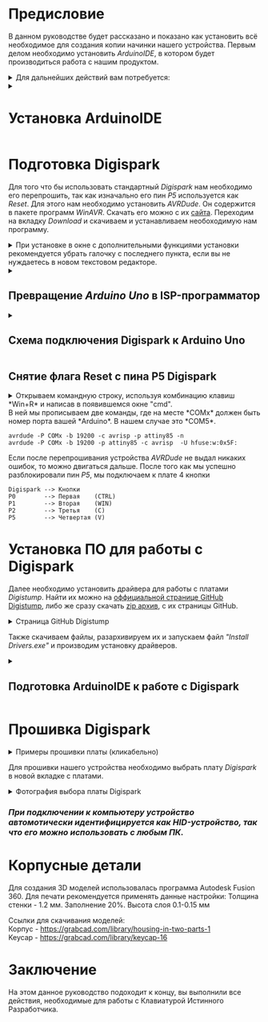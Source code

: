 # Предисловие

В данном руководстве будет рассказано и показано как установить всё необходимое для создания копии начинки нашего устройства.
Первым делом необходимо установить *ArduinoIDE*, в котором будет производиться работа с нашим продуктом.

<details>
<summary>Для дальнейших действий вам потребуется:</summary>

1.   Arduino Uno
2.   Digispark
3.   6 проводов для подключения к Arduino Uno и 9 проводов для подключения к кнопкам
4.   Персональный ПК
5.   Паяльник
6.   3D-принтер для печати корпуса
7.   Пластик для печати

</details>

<details>
<summary>

# Установка ArduinoIDE

</summary>

Данную программу можно найти на [оффициальном сайте компании Arduino](https://www.arduino.cc/en/software).

<details>
<summary>Фотография сайта Arduino.</summary>

![image](https://user-images.githubusercontent.com/102234463/166157753-82178e8b-a5e1-4c4c-9113-2db8609e7b74.png)
    
</details>

Скачиваем файл и начианем установку программы.
</details>

# Подготовка Digispark

Для того что бы использовать стандартный *Digispark* нам необходимо его перепрошить, так как изначально его пин *P5* используется как *Reset*.
Для этого нам необходимо установить *AVRDude*. Он содержится в пакете программ *WinAVR*. Скачать его можно с их [сайта](http://winavr.sourceforge.net/index.html). Переходим на вкладку *Download* и скачиваем и устанавливаем необоходимую нам программу.

<details>
<summary>При установке в окне с дополнительными функциями установки рекомендуется убрать галочку с последнего пункта, если вы не нуждаетесь в новом текстовом редакторе.</summary>

![image](https://user-images.githubusercontent.com/102234463/166182229-03588ff5-6582-4827-a518-08880f638cf6.png)
    
</details>

<details>
<summary>

## Превращение *Arduino Uno* в ISP-программатор

</summary>
Далее нам необходимо прошить одну из плат Arduino в качестве программатора. Как пример нами будет использоваться плата Arduino Uno.

<details>
<summary>Открываем ArduinoIDE и открываем уже готовый скетч программатора.</summary>

![image](https://user-images.githubusercontent.com/102234463/166183391-2d240e96-6c54-42f9-b889-5cd9acc0e34f.png)
    
</details>

<details>
<summary>Далее необходимо произвести преварительную настройку и выбрать всё необходимое во вкладке Инструменты</summary>

![image](https://user-images.githubusercontent.com/102234463/166183982-c10da803-119d-41c0-839b-1e8adfe63fa3.png)
    
</details>
    
</details>
<details>
<summary>

## Схема подключения Digispark к Arduino Uno

</summary>

    Arduino --> Digispark 
    GND     --> GND
    5v      --> 5v
    10      --> P5
    11      --> P0
    12      --> P1
    13      --> P2

</details>

## Снятие флага Reset с пина P5 Digispark
<details>
<summary>Открываем командную строку, используя комбинацию клавиш *Win+R* и написав в появившемся окне "cmd".</summary>

![image](https://user-images.githubusercontent.com/102234463/167291858-6eb4cd01-fcd5-4712-af97-73e1714f1aaa.png)

    
</details>
В ней мы прописываем две команды, где на месте *COMx* должен быть номер порта вашей *Arduino*. В нашем случае это *COM5*.

    avrdude -P COMx -b 19200 -c avrisp -p attiny85 -n
    avrdude -P COMx -b 19200 -p attiny85 -c avrisp  -U hfuse:w:0x5F:

Если после перепрошивания устройства *AVRDude* не выдал никаких ошибок, то можно двигаться дальше.
После того как мы успешно разблокировали пин *P5*, мы подключаем к плате 4 кнопки

    Digispark --> Кнопки
    P0        --> Первая    (CTRL)
    P1        --> Вторая    (WIN)
    P2        --> Третья    (C)
    P5        --> Четвертая (V)

# Установка ПО для работы с Digispark

Далее необходимо установить драйвера для работы с платами *Digistump*.
Найти их можно на [оффициальной странице GitHub Digistump](https://github.com/digistump/DigistumpArduino/releases), либо же сразу скачать [zip архив](https://github.com/digistump/DigistumpArduino/releases/download/1.6.7/Digistump.Drivers.zip), с их страницы GitHub.

<details>
<summary>Страница GitHub Digistump</summary>

![image](https://user-images.githubusercontent.com/102234463/166157907-c6353381-e389-466a-91b8-7fc6beb389b9.png)
    
</details>

Также скачиваем файлы, разархивируем их и запускаем файл *"Install Drivers.exe"* и производим установку драйверов.

<details>
<summary>

## Подготовка ArduinoIDE к работе с Digispark

</summary>

После всех проделанных нами действий необходимо добавить платы *Digistump* в *ArduinoIDE*.
Открываем вкладку *Файл* и заходим в настройки. Там указываем ссылку в строке для доп. ссылок менеджера плат.

    http://digistump.com/package_digistump_index.json

<details>
<summary>Путь к окну с дополнительными ссылками</summary>

![image](https://user-images.githubusercontent.com/102234463/166158270-bdd50854-a0db-421d-8b55-4f489ececadc.png)
![image](https://user-images.githubusercontent.com/102234463/166158395-d66af0d3-269b-442f-b805-67cbd09cbf74.png)
    
</details>

Далее необходимо установить платы *Digistump* в ПО *Arduino*.
<details>
<summary>Путь к менеджеру плат</summary>

![image](https://user-images.githubusercontent.com/102234463/166158639-11ce110c-5e59-44f6-91e4-255c234bd00c.png)
    
</details>

В новом окне в поисковой строке необходимо найти *"Digistump AVR boards"* и добавить их в *ArduinoIDE*.
<details>
<summary>Фотография окна с поиском плат</summary>

![image](https://user-images.githubusercontent.com/102234463/166158708-80052682-5223-47d1-917f-e57de0e9aef3.png)
    
</details>
</details>

# Прошивка Digispark

<details>
<summary>Примеры прошивки платы (кликабельно)</summary>

1.    [![image](https://user-images.githubusercontent.com/102234463/168491051-c85f0d66-928a-4151-8430-819ef9f217f2.png)](https://github.com/syrovezhko/developer-keyboard/blob/Sketches/Sketches/Combination.ino)
2.    [![image](https://user-images.githubusercontent.com/102234463/168491137-c0188110-e587-4365-90e1-916bd94d5f51.png)](https://github.com/syrovezhko/developer-keyboard/blob/Sketches/Sketches/CombinationReverse.ino)
3.    [![image](https://user-images.githubusercontent.com/102234463/168491045-e737cb62-48b8-4606-9006-a727178bd8e8.png)](https://github.com/syrovezhko/developer-keyboard/blob/Sketches/Sketches/Standart.ino)
4.    [![image](https://user-images.githubusercontent.com/102234463/168491012-835e29e6-0869-404a-9ad6-f5e0ecdb1620.png)](https://github.com/syrovezhko/developer-keyboard/blob/Sketches/Sketches/StandartReverse.ino)
5.    [![image](https://user-images.githubusercontent.com/102234463/168491170-b68b7f35-ef60-43e8-8e85-94674ff020c9.png)](https://github.com/syrovezhko/developer-keyboard/blob/Sketches/Sketches/Multimedia.ino)
6.    [![image](https://user-images.githubusercontent.com/102234463/168491175-4fcc425d-b8ab-46ab-b1ae-acbf31558d46.png)](https://github.com/syrovezhko/developer-keyboard/blob/Sketches/Sketches/MultimediaReverse.ino)

</details>

Для прошивки нашего устройства необходимо выбрать плату *Digispark* в новой вкладке с платами.
<details>
<summary>Фотография выбора платы Digispark</summary>

![image](https://user-images.githubusercontent.com/102234463/166158847-3de4d9da-c890-4738-ac5e-dc8615075472.png)
    
</details>
    
### *При подключении к компьютеру устройство автомотически идентифицируется как HID-устройство, так что его можно использовать с любым ПК.*

#  Корпусные детали

Для создания 3D моделей использовалась программа Autodesk Fusion 360. Для печати рекомендуется применять данные настройки: Толщина стенки - 1.2 мм. Заполнение 20%. Высота слоя 0.1-0.15 мм

Ссылки для скачивания моделей:\
    Корпус - https://grabcad.com/library/housing-in-two-parts-1 \
    Keycap - https://grabcad.com/library/keycap-16

# Заключение

На этом данное руководство подоходит к концу, вы выполнили все действия, необходимые для работы с Клавиатурой Истинного Разработчика.
